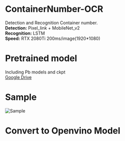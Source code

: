 # ContainerNumber-OCR
Detection and Recognition Container number.  
 __Detection:__  Pixel_link + MobileNet_v2  
 __Recognition:__  LSTM  
 __Speed:__  RTX 2080Ti 200ms/image(1920*1080)  
 
# Pretrained model
Including Pb models and ckpt  
[Google Drive](https://drive.google.com/open?id=18IGl5jOsUX4S6fKLHlw41JXEn4RRxIIF)  

# Sample
![Sample](https://github.com/lbf4616/ContainerNumber-OCR/blob/master/Sample.png)

# Convert to Openvino Model


